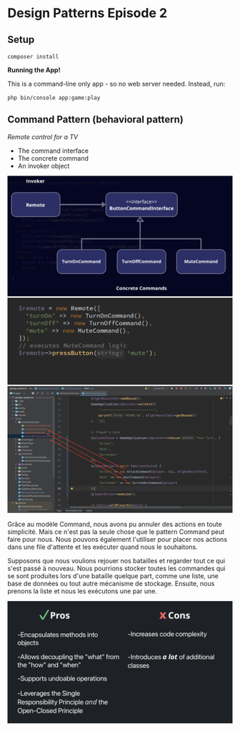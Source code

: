 # Design Patterns Episode 2

## Setup

```
composer install
```

**Running the App!**

This is a command-line only app - so no web server needed. Instead, run:

```
php bin/console app:game:play
```

## Command Pattern (behavioral pattern)

*Remote control for a TV*

- The command interface
- The concrete command
- An invoker object

![01.png](docs/01.png)
![02.png](docs/02.png)
![03.png](docs/03.png)

Grâce au modèle Command, nous avons pu annuler des actions en toute simplicité. Mais ce n'est pas la seule chose que le pattern Command peut faire pour nous. Nous pouvons également l'utiliser pour placer nos actions dans une file d'attente et les exécuter quand nous le souhaitons.

Supposons que nous voulions rejouer nos batailles et regarder tout ce qui s'est passé à nouveau. Nous pourrions stocker toutes les commandes qui se sont produites lors d'une bataille quelque part, comme une liste, une base de données ou tout autre mécanisme de stockage. Ensuite, nous prenons la liste et nous les exécutons une par une.

![04.png](docs/04.png)
